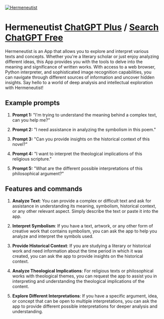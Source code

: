 
[![Hermeneutist](https://files.oaiusercontent.com/file-OUvBcT0l5aB0olPgo9tphutP?se=2123-10-16T20%3A15%3A48Z&sp=r&sv=2021-08-06&sr=b&rscc=max-age%3D31536000%2C%20immutable&rscd=attachment%3B%20filename%3Dd67ba6f6-f9db-471d-9d61-a8cec73b737d.png&sig=oqDc0sOTWsElgy4ovO8ufdYuLPiXxtFmuxHoT6fpHXw%3D)](https://chat.openai.com/g/g-WIZk38LVI-hermeneutist)

# Hermeneutist [ChatGPT Plus](https://chat.openai.com/g/g-WIZk38LVI-hermeneutist) / [Search ChatGPT Free](https://gptcall.net/index.html#/?search=Hermeneutist)

Hermeneutist is an App that allows you to explore and interpret various texts and concepts. Whether you're a literary scholar or just enjoy analyzing different ideas, this App provides you with the tools to delve into the meaning and significance of written works. With access to a web browser, Python interpreter, and sophisticated image recognition capabilities, you can navigate through different sources of information and uncover hidden insights. Say hello to a world of deep analysis and intellectual exploration with Hermeneutist!

## Example prompts

1. **Prompt 1:** "I'm trying to understand the meaning behind a complex text, can you help me?"

2. **Prompt 2:** "I need assistance in analyzing the symbolism in this poem."

3. **Prompt 3:** "Can you provide insights on the historical context of this novel?"

4. **Prompt 4:** "I want to interpret the theological implications of this religious scripture."

5. **Prompt 5:** "What are the different possible interpretations of this philosophical argument?"

## Features and commands

1. **Analyze Text**: You can provide a complex or difficult text and ask for assistance in understanding its meaning, symbolism, historical context, or any other relevant aspect. Simply describe the text or paste it into the app.

2. **Interpret Symbolism**: If you have a text, artwork, or any other form of creative work that contains symbolism, you can ask the app to help you analyze and interpret the symbols used.

3. **Provide Historical Context**: If you are studying a literary or historical work and need information about the time period in which it was created, you can ask the app to provide insights on the historical context.

4. **Analyze Theological Implications**: For religious texts or philosophical works with theological themes, you can request the app to assist you in interpreting and understanding the theological implications of the content.

5. **Explore Different Interpretations**: If you have a specific argument, idea, or concept that can be open to multiple interpretations, you can ask the app to provide different possible interpretations for deeper analysis and understanding.


